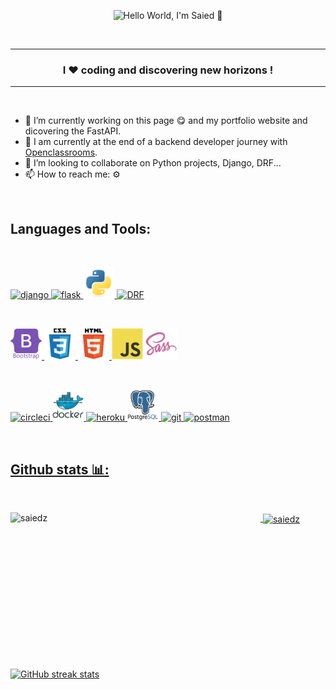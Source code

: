<p align="center"><img src="https://user-images.githubusercontent.com/90851774/173924613-97d51ffb-cb02-44b9-acdd-a2dcc8d7d490.png" alt="Hello World, I'm Saied 👋" /></p>
</br>
<hr>
<h3 align="center">I ❤️ coding and discovering new horizons !</h3>
<hr>
</br>

- 🔭 I’m currently working on this page 😋 and my portfolio website and dicovering the FastAPI.
- 🌱 I am currently at the end of a backend developer journey with [Openclassrooms](https://openclassrooms.com/).
- 👯 I’m looking to collaborate on Python projects, Django, DRF...
- 📫 How to reach me: ⚙️

</br>
<h2 align="left">Languages and Tools:</h2>
</br>
<p align="left">
<a href="https://www.djangoproject.com/" target="_blank" rel="noreferrer"> <img src="https://static.djangoproject.com/img/logos/django-logo-negative.svg" alt="django" width="50" height="50"/> </a> <a href="https://flask.palletsprojects.com/" target="_blank" rel="noreferrer"> <img src="https://www.vectorlogo.zone/logos/pocoo_flask/pocoo_flask-icon.svg" alt="flask" width="50" height="50"/> </a> <a href="https://www.python.org" target="_blank" rel="noreferrer"> <img src="https://raw.githubusercontent.com/devicons/devicon/master/icons/python/python-original.svg" alt="python" width="50" height="50"/> </a> <a href="https://www.django-rest-framework.org/" target="_blank" rel="noreferrer"> <img src="https://www.django-rest-framework.org/img/logo.png" alt="DRF" height="50"/> </a>
</p>
</br>
<p align="left">
<a href="https://getbootstrap.com" target="_blank" rel="noreferrer"> <img src="https://raw.githubusercontent.com/devicons/devicon/master/icons/bootstrap/bootstrap-plain-wordmark.svg" alt="bootstrap" width="50" height="50"/> </a>    <a href="https://www.w3schools.com/css/" target="_blank" rel="noreferrer"> <img src="https://raw.githubusercontent.com/devicons/devicon/master/icons/css3/css3-original-wordmark.svg" alt="css3" width="50" height="50"/> </a>    <a href="https://www.w3.org/html/" target="_blank" rel="noreferrer"> <img src="https://raw.githubusercontent.com/devicons/devicon/master/icons/html5/html5-original-wordmark.svg" alt="html5" width="50" height="50"/> </a>    <a href="https://developer.mozilla.org/en-US/docs/Web/JavaScript" target="_blank" rel="noreferrer"> <img src="https://raw.githubusercontent.com/devicons/devicon/master/icons/javascript/javascript-original.svg" alt="javascript" width="50" height="50"/></a>    <a href="https://sass-lang.com" target="_blank" rel="noreferrer"> <img src="https://raw.githubusercontent.com/devicons/devicon/master/icons/sass/sass-original.svg" alt="sass" width="50" height="50"/> </a>
</p>
</br>
<p align="left">
<a href="https://circleci.com" target="_blank" rel="noreferrer"> <img src="https://www.vectorlogo.zone/logos/circleci/circleci-icon.svg" alt="circleci" width="50" height="50"/> </a><a href="https://www.docker.com/" target="_blank" rel="noreferrer"> <img src="https://raw.githubusercontent.com/devicons/devicon/master/icons/docker/docker-original-wordmark.svg" alt="docker" width="50" height="50"/> </a>    <a href="https://heroku.com" target="_blank" rel="noreferrer"> <img src="https://www.vectorlogo.zone/logos/heroku/heroku-icon.svg" alt="heroku" width="50" height="50"/> </a> <a href="https://www.postgresql.org" target="_blank" rel="noreferrer"> <img src="https://raw.githubusercontent.com/devicons/devicon/master/icons/postgresql/postgresql-original-wordmark.svg" alt="postgresql" width="50" height="50"/> </a>    <a href="https://git-scm.com/" target="_blank" rel="noreferrer"> <img src="https://www.vectorlogo.zone/logos/git-scm/git-scm-icon.svg" alt="git" width="50" height="50"/> </a><a href="https://postman.com" target="_blank" rel="noreferrer"> <img src="https://www.vectorlogo.zone/logos/getpostman/getpostman-icon.svg" alt="postman" width="50" height="50"/>
</p>
</br>
<h2 align="left">Github stats 📊:</h2>
</br>
<p><img align="left" src="https://github-readme-stats.vercel.app/api/top-langs?username=saiedz&show_icons=true&locale=en&layout=compact&hide_border=True" alt="saiedz" width="400" height="250"/></p>
<p>&nbsp;<img align="center" src="https://github-readme-stats.vercel.app/api?username=saiedz&show_icons=true&locale=en&hide_border=True" alt="saiedz" width="400" height="250"/></p>

![GitHub streak stats](https://github-readme-streak-stats.herokuapp.com/?user=SaiedZ)

<!--
**SaiedZ/SaiedZ** is a ✨ _special_ ✨ repository because its `README.md` (this file) appears on your GitHub profile.


<p align="center"><img src="https://user-images.githubusercontent.com/90851774/173915465-3fe23317-f8be-412b-a649-201ed62eb5a8.png" alt="Hello World, I'm Saied 👋" width="700"/></p>

Here are some ideas to get you started:

- 🔭 I’m currently working on ...
- 🌱 I’m currently learning ...
- 👯 I’m looking to collaborate on ...
- 🤔 I’m looking for help with ...
- 💬 Ask me about ...
- 📫 How to reach me: ...
- 😄 Pronouns: ...
- ⚡ Fun fact: ...

<h1 align="center">Hi 👋, I'm Saied</h1>
<h3 align="center">I ❤️ coding and discovering new horizons !</h3>

### Hi there 👋, Hello world, I'm Saied👋
<p align="left"> <a href="https://github.com/ryo-ma/github-profile-trophy"><img src="https://github-profile-trophy.vercel.app/?username=saiedz" alt="saiedz" /></a> </p>

[![trophy](https://github-profile-trophy.vercel.app/?username=SaiedZ)](https://github.com/ryo-ma/github-profile-trophy)
![GitHub Activity Graph](https://activity-graph.herokuapp.com/graph?username=SaiedZ)  
![GitHub metrics](https://metrics.lecoq.io/SaiedZ)
 ![Profile views](https://gpvc.arturio.dev/SaiedZ)  
Skills: PYTHON / DJANGO / JS / HTML / CSS


<h3 align="left">Connect with me:</h3>
<p align="left">
<a href="https://twitter.com/deias" target="blank"><img align="center" src="https://raw.githubusercontent.com/rahuldkjain/github-profile-readme-generator/master/src/images/icons/Social/twitter.svg" alt="deias" height="30" width="40" /></a>
<a href="https://linkedin.com/in/linkdin/deias" target="blank"><img align="center" src="https://raw.githubusercontent.com/rahuldkjain/github-profile-readme-generator/master/src/images/icons/Social/linked-in-alt.svg" alt="linkdin/deias" height="30" width="40" /></a>
<a href="https://discord.gg/@deias" target="blank"><img align="center" src="https://raw.githubusercontent.com/rahuldkjain/github-profile-readme-generator/master/src/images/icons/Social/discord.svg" alt="@deias" height="30" width="40" /></a>
</p>


-->
